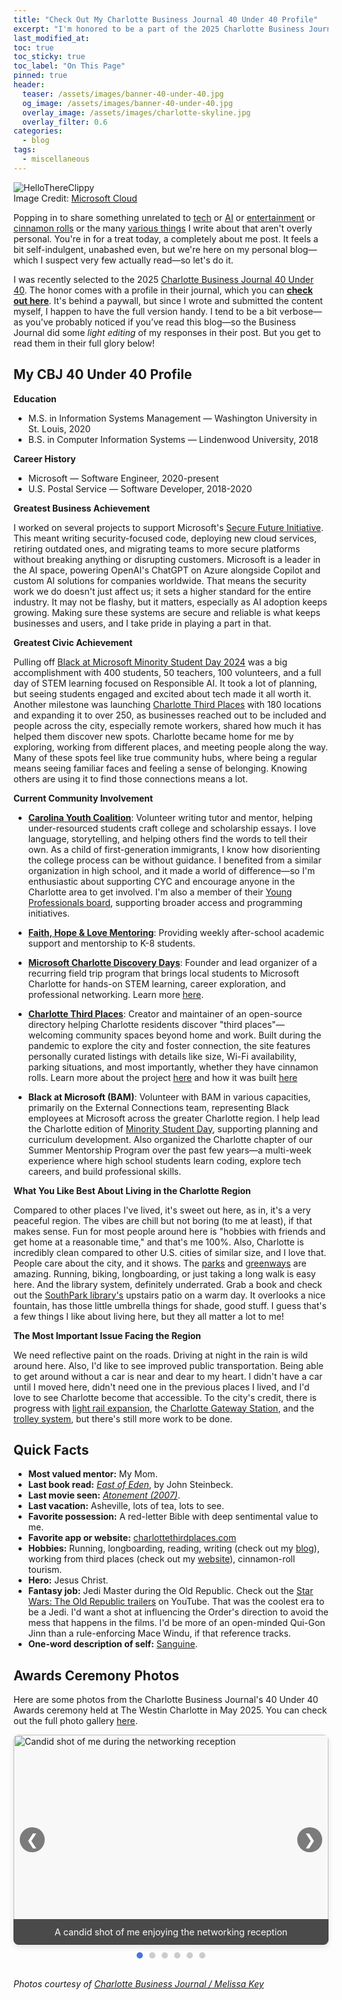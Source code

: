 ```yaml
---
title: "Check Out My Charlotte Business Journal 40 Under 40 Profile"
excerpt: "I'm honored to be a part of the 2025 Charlotte Business Journal 40 Under 40 list, which recognizes professionals making an impact in the Charlotte region. Read my profile here!"
last_modified_at:
toc: true
toc_sticky: true
toc_label: "On This Page"
pinned: true
header:
  teaser: /assets/images/banner-40-under-40.jpg
  og_image: /assets/images/banner-40-under-40.jpg
  overlay_image: /assets/images/charlotte-skyline.jpg
  overlay_filter: 0.6
categories:
  - blog
tags:
  - miscellaneous
---
```


<script src="/assets/js/dynamic-link-targeting.js"></script>

<style>
  /* Tablet and larger */
  @media (min-width: 768px) {
      .page__hero--overlay {
        padding: 10em 0;
        background-position: center;
      }
  
</style>

<p>
  <div class="image-container">
    <img alt="HelloThereClippy" src="/assets/images/hellothere-clippy.gif"/>
    <div class="image-credit">
      Image Credit: <a href="https://cloudblogs.microsoft.com/">Microsoft Cloud</a>
    </div>
  </div>
</p>

Popping in to share something unrelated to [tech](https://segunakinyemi.com/tags/#tech) or [AI](https://segunakinyemi.com/tags/#artificial-intelligence) or [entertainment](https://segunakinyemi.com/tags/#entertainment) or [cinnamon rolls](https://segunakinyemi.com/tags/#dough-diaries) or the many [various things](https://segunakinyemi.com/tags/) I write about that aren't overly personal. You're in for a treat today, a completely about me post. It feels a bit self-indulgent, unabashed even, but we're here on my personal blog—which I suspect very few actually read—so let's do it.

I was recently selected to the 2025 [Charlotte Business Journal 40 Under 40](https://www.bizjournals.com/charlotte/c/40-under-40-2025-winners.html). The honor comes with a profile in their journal, which you can **[check out here](https://www.bizjournals.com/charlotte/c/40-under-40-2025-winners/34447/segun-akinyemi.html)**. It's behind a paywall, but since I wrote and submitted the content myself, I happen to have the full version handy. I tend to be a bit verbose—as you've probably noticed if you’ve read this blog—so the Business Journal did some *light editing* of my responses in their post. But you get to read them in their full glory below!

## My CBJ 40 Under 40 Profile

**Education**

- M.S. in Information Systems Management — Washington University in St. Louis, 2020
- B.S. in Computer Information Systems — Lindenwood University, 2018

**Career History**

- Microsoft — Software Engineer, 2020-present
- U.S. Postal Service — Software Developer, 2018-2020

**Greatest Business Achievement**

I worked on several projects to support Microsoft's [Secure Future Initiative](https://blogs.microsoft.com/blog/2023/11/02/advancing-microsofts-security-journey-with-our-secure-future-initiative/). This meant writing security-focused code, deploying new cloud services, retiring outdated ones, and migrating teams to more secure platforms without breaking anything or disrupting customers. Microsoft is a leader in the AI space, powering OpenAI's ChatGPT on Azure alongside Copilot and custom AI solutions for companies worldwide. That means the security work we do doesn't just affect us; it sets a higher standard for the entire industry. It may not be flashy, but it matters, especially as AI adoption keeps growing. Making sure these systems are secure and reliable is what keeps businesses and users, and I take pride in playing a part in that.

**Greatest Civic Achievement**

Pulling off [Black at Microsoft Minority Student Day 2024](https://www.linkedin.com/posts/microsoft_600-students-from-28-schools-across-north-ugcPost-7196494793907048449-6Oad) was a big accomplishment with 400 students, 50 teachers, 100 volunteers, and a full day of STEM learning focused on Responsible AI. It took a lot of planning, but seeing students engaged and excited about tech made it all worth it. Another milestone was launching [Charlotte Third Places](https://www.charlottethirdplaces.com/) with 180 locations and expanding it to over 250, as businesses reached out to be included and people across the city, especially remote workers, shared how much it has helped them discover new spots. Charlotte became home for me by exploring, working from different places, and meeting people along the way. Many of these spots feel like true community hubs, where being a regular means seeing familiar faces and feeling a sense of belonging. Knowing others are using it to find those connections means a lot.

**Current Community Involvement**

- **[Carolina Youth Coalition](https://www.carolinayouth.org/about-us)**: Volunteer writing tutor and mentor, helping under-resourced students craft college and scholarship essays. I love language, storytelling, and helping others find the words to tell their own. As a child of first-generation immigrants, I know how disorienting the college process can be without guidance. I benefited from a similar organization in high school, and it made a world of difference—so I'm enthusiastic about supporting CYC and encourage anyone in the Charlotte area to get involved. I'm also a member of their [Young Professionals board](https://www.carolinayouth.org/yp), supporting broader access and programming initiatives.

- **[Faith, Hope & Love Mentoring](https://www.fhlmentoring.com/)**: Providing weekly after-school academic support and mentorship to K-8 students.

- **[Microsoft Charlotte Discovery Days](https://www.linkedin.com/posts/activity-7264735736778690560-71lh)**: Founder and lead organizer of a recurring field trip program that brings local students to Microsoft Charlotte for hands-on STEM learning, career exploration, and professional networking. Learn more [here](https://aka.ms/discovery-day/flyer).

- **[Charlotte Third Places](https://www.charlottethirdplaces.com/)**: Creator and maintainer of an open-source directory helping Charlotte residents discover "third places"—welcoming community spaces beyond home and work. Built during the pandemic to explore the city and foster connection, the site features personally curated listings with details like size, Wi-Fi availability, parking situations, and most importantly, whether they have cinnamon rolls. Learn more about the project [here](https://www.charlottethirdplaces.com/about) and how it was built [here](https://segunakinyemi.com/blog/charlotte-third-places-tech-stack/)

- **Black at Microsoft (BAM)**: Volunteer with BAM in various capacities, primarily on the External Connections team, representing Black employees at Microsoft across the greater Charlotte region. I help lead the Charlotte edition of [Minority Student Day](https://www.linkedin.com/posts/microsoft_600-students-from-28-schools-across-north-ugcPost-7196494793907048449-6Oad), supporting planning and curriculum development. Also organized the Charlotte chapter of our Summer Mentorship Program over the past few years—a multi-week experience where high school students learn coding, explore tech careers, and build professional skills.

**What You Like Best About Living in the Charlotte Region**

Compared to other places I've lived, it's sweet out here, as in, it's a very peaceful region. The vibes are chill but not boring (to me at least), if that makes sense. Fun for most people around here is "hobbies with friends and get home at a reasonable time," and that's me 100%. Also, Charlotte is incredibly clean compared to other U.S. cities of similar size, and I love that. People care about the city, and it shows. The [parks](https://parkandrec.mecknc.gov/) and [greenways](https://parkandrec.mecknc.gov/Places-to-Visit/greenways) are amazing. Running, biking, longboarding, or just taking a long walk is easy here. And the library system, definitely underrated. Grab a book and check out the [SouthPark library's](https://www.cmlibrary.org/locations/SouthPark-Regional) upstairs patio on a warm day. It overlooks a nice fountain, has those little umbrella things for shade, good stuff. I guess that's a few things I like about living here, but they all matter a lot to me!

**The Most Important Issue Facing the Region**

We need reflective paint on the roads. Driving at night in the rain is wild around here. Also, I'd like to see improved public transportation. Being able to get around without a car is near and dear to my heart. I didn't have a car until I moved here, didn't need one in the previous places I lived, and I'd love to see Charlotte become that accessible. To the city's credit, there is progress with [light rail expansion](https://www.charlottenc.gov/CATS/Transit-Planning), the [Charlotte Gateway Station](https://www.charlottenc.gov/CATS/Transit-Planning/Charlotte-Gateway-Station), and the [trolley system](https://www.charlottenc.gov/CATS/Ride/Rail/Gold-Line-Streetcar), but there's still more work to be done.

## Quick Facts

- **Most valued mentor:** My Mom.
- **Last book read:** [*East of Eden*](https://en.wikipedia.org/wiki/East_of_Eden_(novel)), by John Steinbeck.
- **Last movie seen:** [*Atonement (2007)*](https://en.wikipedia.org/wiki/Atonement_(2007_film)).
- **Last vacation:** Asheville, lots of tea, lots to see.
- **Favorite possession:** A red-letter Bible with deep sentimental value to me.
- **Favorite app or website:** [charlottethirdplaces.com](https://www.charlottethirdplaces.com/)
- **Hobbies:** Running, longboarding, reading, writing (check out my [blog](https://segunakinyemi.com/blog)), working from third places (check out my [website](https://www.charlottethirdplaces.com/)), cinnamon-roll tourism.
- **Hero:** Jesus Christ.
- **Fantasy job:** Jedi Master during the Old Republic. Check out the [Star Wars: The Old Republic trailers](https://www.youtube.com/watch?v=Pb8M5P1QKX8) on YouTube. That was the coolest era to be a Jedi. I'd want a shot at influencing the Order's direction to avoid the mess that happens in the films. I'd be more of an open-minded Qui-Gon Jinn than a rule-enforcing Mace Windu, if that reference tracks.
- **One-word description of self:** [Sanguine](https://www.google.com/search?q=sanguine+meaning).

## Awards Ceremony Photos

Here are some photos from the Charlotte Business Journal's 40 Under 40 Awards ceremony held at The Westin Charlotte in May 2025. You can check out the full photo gallery [here](https://www.bizjournals.com/charlotte/news/2025/05/12/cbj-40-under-40-awards-event-photos-westin-uptown.html).

<!-- Photo Carousel -->
<div id="photo-carousel" class="carousel-container">
  <div class="carousel-wrapper">
    <div class="carousel-slides">
      <div class="carousel-slide active">
        <img src="/assets/images/suit-40-under-40.jpg" alt="Candid shot of me during the networking reception">
        <div class="carousel-caption">A candid shot of me enjoying the networking reception</div>
      </div>
      <div class="carousel-slide">
        <img src="/assets/images/stage-40-under-40.jpg" alt="Me receiving my 40 Under 40 award on stage">
        <div class="carousel-caption">Receiving my award on stage from the CBJ publisher</div>
      </div>
      <div class="carousel-slide">
        <img src="/assets/images/table-40-under-40.jpg" alt="View of one of Microsoft's tables at the awards dinner">
        <div class="carousel-caption">One of two Microsoft tables at the awards dinner</div>
      </div>
      <div class="carousel-slide">
        <img src="/assets/images/coworker-40-under-40.jpg" alt="On stage with fellow Microsoft honoree">
        <div class="carousel-caption">On stage with the other Microsoft honoree - two Microsofties won this year!</div>
      </div>
      <div class="carousel-slide">
        <img src="/assets/images/group1-40-under-40.jpg" alt="Group photo of Microsoft colleagues at the event">
        <div class="carousel-caption">Group photo of the Microsoft team at the event</div>
      </div>
      <div class="carousel-slide">
        <img src="/assets/images/group2-40-under-40.jpg" alt="On-stage group photo of Microsoft colleagues">
        <div class="carousel-caption">On-stage group photo of the Microsoft team</div>
      </div>
    </div>
    <button class="carousel-control prev" aria-label="Previous slide">❮</button>
    <button class="carousel-control next" aria-label="Next slide">❯</button>
  </div>
  <div class="carousel-indicators">
    <span class="indicator active" data-index="0"></span>
    <span class="indicator" data-index="1"></span>
    <span class="indicator" data-index="2"></span>
    <span class="indicator" data-index="3"></span>
    <span class="indicator" data-index="4"></span>
    <span class="indicator" data-index="5"></span>
  </div>
</div>

<style>
/* Carousel Styles */
.carousel-container {
  max-width: 800px;
  margin: 0 auto 2rem;
  position: relative;
}
.carousel-wrapper {
  position: relative;
  overflow: hidden;
  border-radius: 8px;
  box-shadow: 0 4px 10px rgba(0,0,0,0.1);
}
.carousel-slides {
  position: relative;
  width: 100%;
  height: 0;
  padding-bottom: 66.67%; /* 3:2 aspect ratio */
}
.carousel-slide {
  position: absolute;
  top: 0;
  left: 0;
  width: 100%;
  height: 100%;
  opacity: 0;
  transition: opacity 0.5s ease;
  display: flex;
  align-items: center;
  justify-content: center;
}
.carousel-slide.active {
  opacity: 1;
  z-index: 1;
}
.carousel-slide img {
  width: 100%;
  height: 100%;
  object-fit: contain;
  background-color: #f8f8f8;
}
.carousel-caption {
  position: absolute;
  bottom: 0;
  left: 0;
  right: 0;
  background: rgba(0,0,0,0.7);
  color: white;
  padding: 12px;
  text-align: center;
  font-size: 0.9rem;
}
.carousel-control {
  position: absolute;
  top: 50%;
  transform: translateY(-50%);
  z-index: 2;
  background: rgba(0,0,0,0.5);
  color: white;
  border: none;
  width: 40px;
  height: 40px;
  border-radius: 50%;
  font-size: 1.5rem;
  cursor: pointer;
  display: flex;
  align-items: center;
  justify-content: center;
  transition: background 0.3s;
}
.carousel-control:hover {
  background: rgba(0,0,0,0.8);
}
.carousel-control.prev {
  left: 10px;
}
.carousel-control.next {
  right: 10px;
}
.carousel-indicators {
  display: flex;
  justify-content: center;
  margin-top: 12px;
}
.carousel-indicators .indicator {
  width: 10px;
  height: 10px;
  background: #ccc;
  border-radius: 50%;
  margin: 0 5px;
  cursor: pointer;
}
.carousel-indicators .indicator.active {
  background: #4e73df;
}
</style>

*Photos courtesy of [Charlotte Business Journal / Melissa Key](https://www.bizjournals.com/charlotte/news/2025/05/12/cbj-40-under-40-awards-event-photos-westin-uptown.html)*

<script>
document.addEventListener('DOMContentLoaded', function() {
  // Variables for carousel
  const slides = document.querySelectorAll('.carousel-slide');
  const indicators = document.querySelectorAll('.indicator');
  const prevBtn = document.querySelector('.prev');
  const nextBtn = document.querySelector('.next');
  let currentIndex = 0;
  
  // Initialize carousel
  showSlide(0);
  
  // Functions for carousel
  function showSlide(index) {
    if (index < 0) index = slides.length - 1;
    if (index >= slides.length) index = 0;
    
    slides.forEach(slide => slide.classList.remove('active'));
    indicators.forEach(dot => dot.classList.remove('active'));
    
    slides[index].classList.add('active');
    indicators[index].classList.add('active');
    currentIndex = index;
  }
  
  // Event listeners for carousel
  prevBtn.addEventListener('click', () => {
    showSlide(currentIndex - 1);
  });
  
  nextBtn.addEventListener('click', () => {
    showSlide(currentIndex + 1);
  });
  
  indicators.forEach((dot, index) => {
    dot.addEventListener('click', () => {
      showSlide(index);
    });
  });
  
  // Auto advance slides (every 5 seconds)
  let slideInterval = setInterval(() => {
    showSlide(currentIndex + 1);
  }, 5000);
  
  // Pause autoplay when interacting
  const carouselView = document.getElementById('photo-carousel');
  
  carouselView.addEventListener('mouseenter', () => {
    clearInterval(slideInterval);
  });
  
  carouselView.addEventListener('mouseleave', () => {
    slideInterval = setInterval(() => {
      showSlide(currentIndex + 1);
    }, 5000);
  });
  
  // Handle keyboard navigation
  document.addEventListener('keydown', (e) => {
    if (e.key === 'ArrowLeft') {
      showSlide(currentIndex - 1);
    } else if (e.key === 'ArrowRight') {
      showSlide(currentIndex + 1);
    }
  });
  
  // Touch support for mobile
  let touchStartX = 0;
  let touchEndX = 0;
  
  carouselView.addEventListener('touchstart', (e) => {
    touchStartX = e.changedTouches[0].screenX;
  });
  
  carouselView.addEventListener('touchend', (e) => {
    touchEndX = e.changedTouches[0].screenX;
    handleSwipe();
  });
  
  function handleSwipe() {
    const swipeThreshold = 50;
    if (touchEndX < touchStartX - swipeThreshold) {
      // Swiped left - next slide
      showSlide(currentIndex + 1);
    } else if (touchEndX > touchStartX + swipeThreshold) {
      // Swiped right - previous slide
      showSlide(currentIndex - 1);
    }
  }
});
</script>


